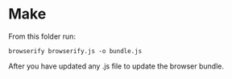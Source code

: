 # Make
From this folder run:
```
browserify browserify.js -o bundle.js
```
After you have updated any .js file to update the browser bundle.
